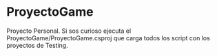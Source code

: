# ProyectoGame
Proyecto Personal. Si sos curioso ejecuta el ProyectoGame/ProyectoGame.csproj que carga todos los script con los proyectos de Testing.
